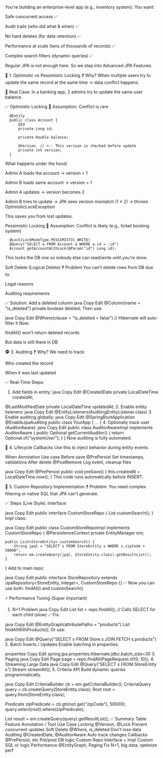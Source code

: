 You're building an enterprise-level app (e.g., inventory system). You want:

Safe concurrent access ✅

Audit trails (who did what & when) ✅

No hard deletes (for data retention) ✅

Performance at scale (tens of thousands of records) ✅

Complex search filters (dynamic queries) ✅

Regular JPA is not enough here. So we step into Advanced JPA Features.

🔐 1. Optimistic vs Pessimistic Locking
❓ Why?
When multiple users try to update the same record at the same time → data conflict happens.

🎯 Real Case:
In a banking app, 2 admins try to update the same user balance.

✅ Optimistic Locking
📌 Assumption: Conflict is rare

      
      @Entity
      public class Account {
          @Id
          private Long id;
      
          private Double balance;
      
          @Version  // <-- This version is checked before update
          private int version;
      }
What happens under the hood:

Admin A loads the account → version = 1

Admin B loads same account → version = 1

Admin A updates → version becomes 2

Admin B tries to update → JPA sees version mismatch (1 ≠ 2) → throws OptimisticLockException

This saves you from lost updates.


Pessimistic Locking
📌 Assumption: Conflict is likely (e.g., ticket booking system)


      
      @Lock(LockModeType.PESSIMISTIC_WRITE)
      @Query("SELECT a FROM Account a WHERE a.id = :id")
      Account getAccountWithLock(@Param("id") Long id);
This locks the DB row so nobody else can read/write until you're done.




 Soft Delete (Logical Delete)
❓ Problem
You can’t delete rows from DB due to:

Legal reasons

Auditing requirements

✅ Solution: Add a deleted column
java
Copy
Edit
@Column(name = "is_deleted")
private boolean deleted;
Then use:

java
Copy
Edit
@Where(clause = "is_deleted = false")  // Hibernate will auto-filter it
Now:

findAll() won’t return deleted records

But data is still there in DB

🕵️ 3. Auditing
❓ Why?
We need to track:

Who created the record

When it was last updated

✅ Real-Time Steps:
1. Add fields in entity:
java
Copy
Edit
@CreatedDate
private LocalDateTime createdAt;

@LastModifiedDate
private LocalDateTime updatedAt;
2. Enable entity listeners:
java
Copy
Edit
@EntityListeners(AuditingEntityListener.class)
3. Enable auditing globally:
java
Copy
Edit
@SpringBootApplication
@EnableJpaAuditing
public class YourApp { ... }
4. Optionally track user (AuditorAware):
java
Copy
Edit
public class AuditorAwareImpl implements AuditorAware<String> {
    public Optional<String> getCurrentAuditor() {
        return Optional.of("systemUser");
    }
}
Now auditing is fully automated.

🔁 4. Lifecycle Callbacks
Use this to inject behavior during entity events.

When	Annotation	Use case
Before save	@PrePersist	Set timestamps, validations
After delete	@PostRemove	Log event, cleanup files

java
Copy
Edit
@PrePersist
public void preSave() {
    this.createdAt = LocalDateTime.now();
}
This code runs automatically before INSERT.

🧩 5. Custom Repository Implementation
❓ Problem:
You need complex filtering or native SQL that JPA can't generate.

✅ Steps (Live Style):
Interface:

java
Copy
Edit
public interface CustomStoreRepo {
    List<StoreEntity> customSearch();
}
Impl class:

java
Copy
Edit
public class CustomStoreRepoImpl implements CustomStoreRepo {
    @PersistenceContext
    private EntityManager em;

    public List<StoreEntity> customSearch() {
        String jpql = "SELECT s FROM StoreEntity s WHERE s.zipCode > 50000";
        return em.createQuery(jpql, StoreEntity.class).getResultList();
    }
}
Add to main repo:

java
Copy
Edit
public interface StoreRepository extends JpaRepository<StoreEntity, Integer>, CustomStoreRepo {}
✅ Now you can use both: findAll() and customSearch()

⚡ Performance Tuning (Super Important)
1. N+1 Problem
java
Copy
Edit
List<Store> list = repo.findAll();  // Calls SELECT for each child (slow)
✅ Fix:

java
Copy
Edit
@EntityGraph(attributePaths = "products")
List<Store> findAllWithProducts();
Or use:

java
Copy
Edit
@Query("SELECT s FROM Store s JOIN FETCH s.products")
2. Batch Inserts / Updates
Enable batching in properties:

properties
Copy
Edit
spring.jpa.properties.hibernate.jdbc.batch_size=30
3. Paging
java
Copy
Edit
Page<Store> page = repo.findAll(PageRequest.of(0, 10));
4. Streaming Large Data
java
Copy
Edit
@Query("SELECT s FROM StoreEntity s")
Stream<StoreEntity> streamAll();
5. Criteria API
Build dynamic queries programmatically.

java
Copy
Edit
CriteriaBuilder cb = em.getCriteriaBuilder();
CriteriaQuery<StoreEntity> query = cb.createQuery(StoreEntity.class);
Root<StoreEntity> root = query.from(StoreEntity.class);

Predicate zipPredicate = cb.gt(root.get("zipCode"), 50000);
query.select(root).where(zipPredicate);

List<StoreEntity> result = em.createQuery(query).getResultList();
✅ Summary Table
Feature	Annotation / Tool	Use Case
Locking	@Version, @Lock	Prevent concurrent updates
Soft Delete	@Where, is_deleted	Don't lose data
Auditing	@CreatedDate, @AuditorAware	Auto track changes
Callbacks	@PrePersist, etc	Pre/post DB logic
Custom Repo	Interface + Impl	Custom SQL or logic
Performance	@EntityGraph, Paging	Fix N+1, big data, optimize perf

